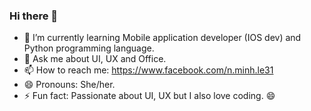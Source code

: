 ### Hi there 👋

- 🌱 I’m currently learning Mobile application developer (IOS dev) and Python programming language.
- 💬 Ask me about UI, UX and Office.
- 📫 How to reach me: https://www.facebook.com/n.minh.le31
- 😄 Pronouns: She/her.
- ⚡ Fun fact: Passionate about UI, UX but I also love coding. 😄
